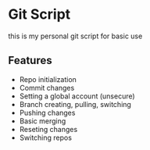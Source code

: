 # Git Script 
this is my personal git script for basic use
## Features
 - Repo initialization
 - Commit changes
 - Setting a global account (unsecure)
 - Branch creating, pulling, switching
 - Pushing changes
 - Basic merging
 - Reseting changes
 - Switching repos
